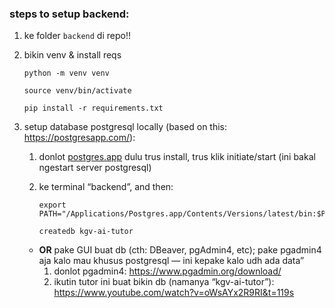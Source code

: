 ### steps to setup backend:

1. ke folder `backend` di repo!!
2. bikin venv & install reqs
    
    ```
    python -m venv venv
    
    source venv/bin/activate
    
    pip install -r requirements.txt
    ```
    
3. setup database postgresql locally (based on this: https://postgresapp.com/):
    1. donlot [postgres.app](https://github.com/PostgresApp/PostgresApp/releases/download/v2.7.9/Postgres-2.7.9-17.dmg) dulu trus install, trus klik initiate/start (ini bakal ngestart server postgresql)
    2. ke terminal “backend”, and then:
        
        ```
        export PATH="/Applications/Postgres.app/Contents/Versions/latest/bin:$PATH"
        
        createdb kgv-ai-tutor
        ```
        
    - **OR** pake GUI buat db (cth: DBeaver, pgAdmin4, etc); pake pgadmin4 aja kalo mau khusus postgresql — ini kepake kalo udh ada data”
        1. donlot pgadmin4: https://www.pgadmin.org/download/
        2. ikutin tutor ini buat bikin db (namanya “kgv-ai-tutor”): https://www.youtube.com/watch?v=oWsAYx2R9RI&t=119s
